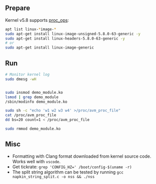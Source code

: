 

## Prepare

Kernel v5.8 supports [proc_ops](https://elixir.bootlin.com/linux/v5.8/source/include/linux/proc_fs.h#L29):
```bash
apt list linux-*image-*
sudo apt-get install linux-image-unsigned-5.8.0-63-generic -y
sudo apt-get install linux-headers-5.8.0-63-generic -y
# or
sudo apt-get install linux-image-generic
```

## Run

```bash
# Monitor kernel log
sudo dmesg -wH


sudo insmod demo_module.ko
lsmod | grep demo_module 
/sbin/modinfo demo_module.ko

sudo sh -c "echo 'w1 w2 w3 w4' >/proc/avm_proc_file"
cat /proc/avm_proc_file
dd bs=20 count=1 < /proc/avm_proc_file

sudo rmmod demo_module.ko
```
## Misc
- Formatting with Clang format downloaded from kernel source code. Works well with `vscode`.
- Get tickrate: `grep 'CONFIG_HZ=' /boot/config-$(uname -r)`
- The split string algorithm can be tested by running `gcc napkin_string_split.c -o nss && ./nss`